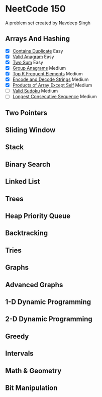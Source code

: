 # NeetCode 150

A problem set created by Navdeep Singh

## Arrays And Hashing

- [x] [Contains Duplicate](https://github.com/CHRISSY-FRANKY/CODING-CHALLENGES/tree/main/neetcode150/ArraysAndHashing/ContainsDuplicateEasy) Easy
- [x] [Valid Anagram](https://github.com/CHRISSY-FRANKY/CODING-CHALLENGES/tree/main/neetcode150/ArraysAndHashing/ValidAnagramEasy) Easy
- [x] [Two Sum](https://github.com/CHRISSY-FRANKY/CODING-CHALLENGES/tree/main/neetcode150/ArraysAndHashing/TwoSumEasy) Easy
- [x] [Group Anagrams](https://github.com/CHRISSY-FRANKY/CODING-CHALLENGES/tree/main/neetcode150/ArraysAndHashing/GroupAnagramsMedium) Medium
- [x] [Top K Frequent Elements](https://github.com/CHRISSY-FRANKY/CODING-CHALLENGES/tree/main/neetcode150/ArraysAndHashing/TopKFrequentElementsMedium) Medium
- [x] [Encode and Decode Strings](https://github.com/CHRISSY-FRANKY/CODING-CHALLENGES/tree/main/neetcode150/ArraysAndHashing/EncodeAndDecodeStringsMedium) Medium
- [x] [Products of Array Except Self](https://github.com/CHRISSY-FRANKY/CODING-CHALLENGES/tree/main/neetcode150/ArraysAndHashing/ProductsOfArrayExceptSelfMedium) Medium
- [ ] [Valid Sudoku](https://github.com/CHRISSY-FRANKY/CODING-CHALLENGES/tree/main/neetcode150/ArraysAndHashing/ValidSudokuMedium) Medium
- [ ] [Longest Consecutive Sequence](https://github.com/CHRISSY-FRANKY/CODING-CHALLENGES/tree/main/neetcode150/ArraysAndHashing/LongestConsecutiveSequenceMedium) Medium

## Two Pointers

## Sliding Window

## Stack

## Binary Search

## Linked List

## Trees

## Heap Priority Queue

## Backtracking

## Tries

## Graphs

## Advanced Graphs

## 1-D Dynamic Programming

## 2-D Dynamic Programming

## Greedy

## Intervals

## Math & Geometry

## Bit Manipulation

